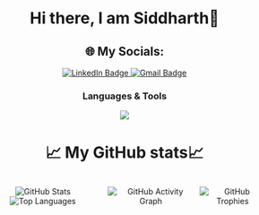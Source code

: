 
<!--
**Sid-0704/Sid-0704** is a ✨ _special_ ✨ repository because its `README.md` (this file) appears on your GitHub profile.

Here are some ideas to get you started:

- 🔭 I’m currently working on ...
- 🌱 I’m currently learning ...
- 👯 I’m looking to collaborate on ...
- 🤔 I’m looking for help with ...
- 💬 Ask me about ...
- 📫 How to reach me: ...
- 😄 Pronouns: ...
- ⚡ Fun fact: ...
-->

<div align="center">
<h1> Hi there, I am Siddharth👋 </h1>



  ## 🌐 My Socials:

<p align="center">
  <a href="https://www.linkedin.com/in/siddharth-raj-747392320/">
    <img src="https://img.shields.io/badge/LinkedIn-%230077B5.svg?logo=linkedin&logoColor=white" alt="LinkedIn Badge"/>
  </a>

  <!-- <a href="">
    <img src="https://img.shields.io/badge/Instagram-%23E4405F.svg?logo=instagram&logoColor=white" alt="Instagram Badge"/>
  </a> -->

  <!-- <a href="for discord">
    <img src="https://img.shields.io/badge/Discord-%237289DA.svg?logo=discord&logoColor=white" alt="Discord Badge"/>
  </a> -->

  <a href="mailto:rajsiddharth901@gmail.com">
    <img src="https://img.shields.io/badge/Gmail-D14836.svg?logo=gmail&logoColor=white" alt="Gmail Badge"/>
  </a>

</p>

<h3 align="center">Languages & Tools</h3>


<p align="center">
  <a href="https://skillicons.dev">
    <img src="https://skillicons.dev/icons?i=html,css,blender,github,git,windows,linux,debian,kali,bash,py,c,cs,vscode,visualstudio&perline=7&theme=dark" />
  </a>
</p>


# 📈 My GitHub stats📈
<div style="display: flex; flex-direction: row; justify-content: center; align-items: center; gap: 10px;">
  

  
  ![GitHub Stats](https://github-readme-stats.vercel.app/api?username=Sid-0704&show_icons=true&theme=radical)
  <img src="https://github-readme-stats.vercel.app/api/top-langs/?username=Sid-0704&theme=dark&hide_border=false&include_all_commits=false&count_private=false&layout=compact" alt="Top Languages" />

  ![GitHub Activity Graph](https://github-readme-activity-graph.vercel.app/graph?username=Sid-0704&theme=radical) 

  ![GitHub Trophies](https://github-profile-trophy.vercel.app/?username=Sid-0704&theme=radical)
  
</div>





 
